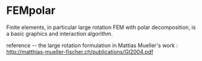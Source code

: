 # FEMpolar
Finite elements, in particular large rotation FEM with polar decomposition, is a basic graphics and interaction algorithm.

reference -- the large rotation formulation in Mattias Mueller's work :
http://matthias-mueller-fischer.ch/publications/GI2004.pdf
